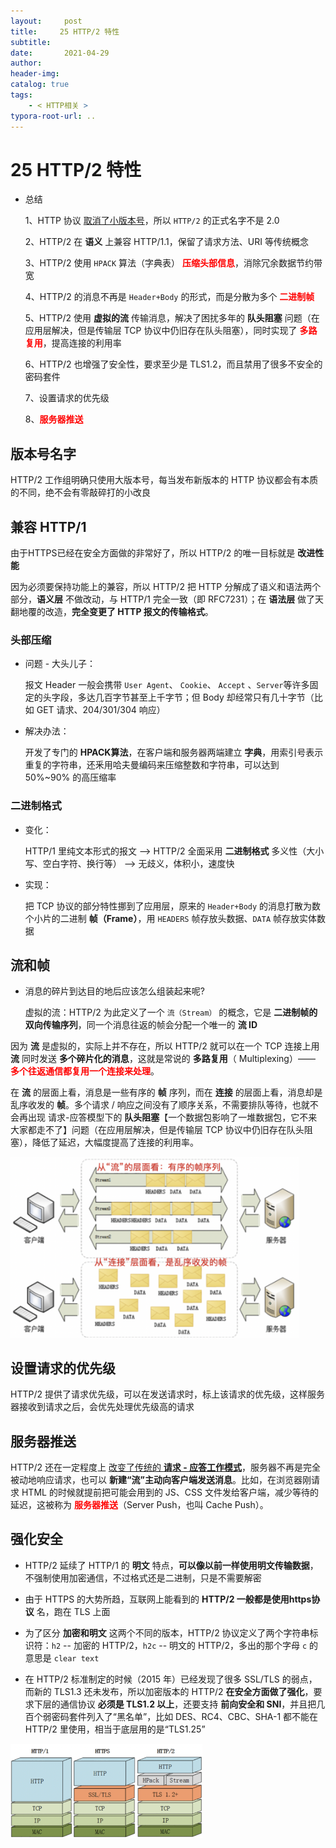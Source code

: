 ```yaml
---
layout:     post
title:     25 HTTP/2 特性
subtitle:  
date:       2021-04-29
author:     
header-img: 
catalog: true
tags:
    - < HTTP相关 >
typora-root-url: ..
---
```



# 25 HTTP/2 特性

- 总结

    1、HTTP 协议 <u>取消了小版本号</u>，所以 `HTTP/2` 的正式名字不是 2.0

    2、HTTP/2 在 **语义** 上兼容 HTTP/1.1，保留了请求方法、URI 等传统概念

    3、HTTP/2 使用 `HPACK` 算法（字典表） **<span style="color:red">压缩头部信息</span>**，消除冗余数据节约带宽

    4、HTTP/2 的消息不再是 `Header+Body` 的形式，而是分散为多个 **<span style="color:red">二进制帧</span>**

    5、HTTP/2 使用 **虚拟的流** 传输消息，解决了困扰多年的 **队头阻塞** 问题（在应用层解决，但是传输层 TCP 协议中仍旧存在队头阻塞），同时实现了 **<span style="color:red">多路复用</span>**，提高连接的利用率

    6、HTTP/2 也增强了安全性，要求至少是 TLS1.2，而且禁用了很多不安全的密码套件

    7、设置请求的优先级

    8、**<span style="color:red">服务器推送</span>**

## 版本号名字
 HTTP/2 工作组明确只使用大版本号，每当发布新版本的 HTTP 协议都会有本质的不同，绝不会有零敲碎打的小改良

 ## 兼容 HTTP/1
由于HTTPS已经在安全方面做的非常好了，所以 HTTP/2 的唯一目标就是 **改进性能**

因为必须要保持功能上的兼容，所以 HTTP/2 把 HTTP 分解成了语义和语法两个部分，**语义层** 不做改动，与 HTTP/1 完全一致（即 RFC7231）；在 **语法层** 做了天翻地覆的改造，**完全变更了 HTTP 报文的传输格式**。

### 头部压缩
- 问题 - 大头儿子：

    报文 Header 一般会携带 `User Agent`、 `Cookie`、 `Accept` 、`Server`等许多固定的头字段，多达几百字节甚至上千字节；但 Body 却经常只有几十字节（比如 GET 请求、204/301/304 响应）

- 解决办法：

    开发了专门的 **HPACK算法**，在客户端和服务器两端建立 **字典**，用索引号表示重复的字符串，还釆用哈夫曼编码来压缩整数和字符串，可以达到 50%~90% 的高压缩率

### 二进制格式
- 变化：

    HTTP/1 里纯文本形式的报文 --> HTTP/2 全面采用 **二进制格式**
    多义性（大小写、空白字符、换行等） --> 无歧义，体积小，速度快

- 实现：

    把 TCP 协议的部分特性挪到了应用层，原来的 `Header+Body` 的消息打散为数个小片的二进制 **帧（Frame）**，用 `HEADERS` 帧存放头数据、`DATA` 帧存放实体数据


## 流和帧
- 消息的碎片到达目的地后应该怎么组装起来呢?

    虚拟的流：HTTP/2 为此定义了一个 `流（Stream）` 的概念，它是 **二进制帧的双向传输序列**，同一个消息往返的帧会分配一个唯一的 **流 ID**

因为 **流** 是虚拟的，实际上并不存在，所以 HTTP/2 就可以在一个 TCP 连接上用 **流** 同时发送 **多个碎片化的消息**，这就是常说的 **多路复用**（ Multiplexing）—— **<span style="color:red">多个往返通信都复用一个连接来处理</span>**。

在 **流** 的层面上看，消息是一些有序的 **帧** 序列，而在 **连接** 的层面上看，消息却是乱序收发的 **帧**。多个请求 / 响应之间没有了顺序关系，不需要排队等待，也就不会再出现 请求-应答模型下的 **队头阻塞**【一个数据包影响了一堆数据包，它不来大家都走不了】问题（在应用层解决，但是传输层 TCP 协议中仍旧存在队头阻塞），降低了延迟，大幅度提高了连接的利用率。

<img src="/../img/assets_2019/image-20210429140038297.png" alt="image-20210429140038297" style="zoom:45%;" />


## 设置请求的优先级
HTTP/2 提供了请求优先级，可以在发送请求时，标上该请求的优先级，这样服务器接收到请求之后，会优先处理优先级高的请求


## 服务器推送

HTTP/2 还在一定程度上 <u>改变了传统的 **请求 - 应答工作模式**</u>，服务器不再是完全被动地响应请求，也可以 **新建“流”主动向客户端发送消息**。比如，在浏览器刚请求 HTML 的时候就提前把可能会用到的 JS、CSS 文件发给客户端，减少等待的延迟，这被称为 **<span style="color:red">服务器推送</span>**（Server Push，也叫 Cache Push）。

## 强化安全
-   HTTP/2 延续了 HTTP/1 的 **明文** 特点，**可以像以前一样使用明文传输数据**，不强制使用加密通信，不过格式还是二进制，只是不需要解密

-   由于 HTTPS 的大势所趋，互联网上能看到的 **HTTP/2 一般都是使用https协议** 名，跑在 TLS 上面

-   为了区分 **加密和明文** 这两个不同的版本，HTTP/2 协议定义了两个字符串标识符：`h2` -- 加密的 HTTP/2，`h2c` -- 明文的 HTTP/2，多出的那个字母 `c` 的意思是 `clear text`

-   在 HTTP/2 标准制定的时候（2015 年）已经发现了很多 SSL/TLS 的弱点，而新的 TLS1.3 还未发布，所以加密版本的 HTTP/2 **在安全方面做了强化**，要求下层的通信协议 **必须是 TLS1.2 以上**，还要支持 **前向安全和 SNI**，并且把几百个弱密码套件列入了“黑名单”，比如 DES、RC4、CBC、SHA-1 都不能在 HTTP/2 里使用，相当于底层用的是“TLS1.25”

<img src="/../img/assets_2019/image-20210429140147039.png" alt="image-20210429140147039" style="zoom:30%;" />